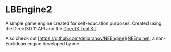 # LBEngine2

A simple game engine created for self-education purposes. Created using the Direct3D 11 API and the [DirectX Tool Kit](https://github.com/microsoft/DirectXTK).

Also check out [https://github.com/dmigranov/NEEngine](NEEngine), a non-Euclidean engine developed by me.
